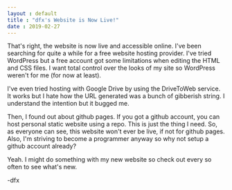 ```yaml
---
layout : default
title : "dfx's Website is Now Live!"
date : 2019-02-27
---
```


That's right, the website is now live and accessible online. 
I've been searching for quite a while for a free website 
hosting provider. I've tried WordPress but a free account 
got some limitations when editing the HTML and CSS files. I 
want total control over the looks of my site so WordPress 
weren't for me (for now at least).

I've even tried hosting with Google Drive by using the 
DriveToWeb service. It works but I hate how the URL 
generated was a bunch of gibberish string. I understand the 
intention but it bugged me.

Then, I found out about github pages. If you got a github 
account, you can host personal static website using a repo. 
This is just the thing I need. So, as everyone can see, this 
website won't ever be live, if not for github pages. Also, 
I'm striving to become a programmer anyway so why not setup 
a github account already?

Yeah. I might do something with my new website so check out 
every so often to see what's new.

-dfx